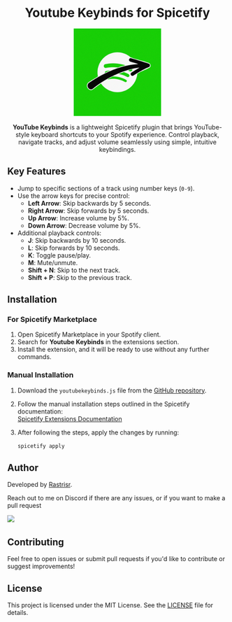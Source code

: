 <h1 align="center">Youtube Keybinds for Spicetify</h1>

<p align="center">
  <img src="preview.png" alt="Youtube Keybinds preview" width="200" />
</p>

<p align="center"><b>YouTube Keybinds</b> is a lightweight Spicetify plugin that brings YouTube-style keyboard shortcuts to your Spotify experience. Control playback, navigate tracks, and adjust volume seamlessly using simple, intuitive keybindings.</p>

## Key Features
- Jump to specific sections of a track using number keys (`0-9`).
- Use the arrow keys for precise control:
  - **Left Arrow**: Skip backwards by 5 seconds.
  - **Right Arrow**: Skip forwards by 5 seconds.
  - **Up Arrow**: Increase volume by 5%.
  - **Down Arrow**: Decrease volume by 5%.
- Additional playback controls:
  - **J**: Skip backwards by 10 seconds.
  - **L**: Skip forwards by 10 seconds.
  - **K**: Toggle pause/play.
  - **M**: Mute/unmute.
  - **Shift + N**: Skip to the next track.
  - **Shift + P**: Skip to the previous track.

## Installation

### For Spicetify Marketplace

1. Open Spicetify Marketplace in your Spotify client.
2. Search for **Youtube Keybinds** in the extensions section.
3. Install the extension, and it will be ready to use without any further commands.

### Manual Installation

1. Download the `youtubekeybinds.js` file from the [GitHub repository](https://github.com/rastr1sr/YoutubeKeybindsSpicetify).
   
2. Follow the manual installation steps outlined in the Spicetify documentation:  
   [Spicetify Extensions Documentation](https://spicetify.app/docs/advanced-usage/extensions)

3. After following the steps, apply the changes by running:

    ```bash
    spicetify apply
    ```

## Author

Developed by [Rastrisr](https://github.com/rastr1sr).

Reach out to me on Discord if there are any issues, or if you want to make a pull request

[![](https://dcbadge.limes.pink/api/shield/558244475521073152?style=flat&theme=clean&compact=true)](https://discord.com/users/558244475521073152)

## Contributing

Feel free to open issues or submit pull requests if you'd like to contribute or suggest improvements!

## License

This project is licensed under the MIT License. See the [LICENSE](./LICENSE) file for details.
